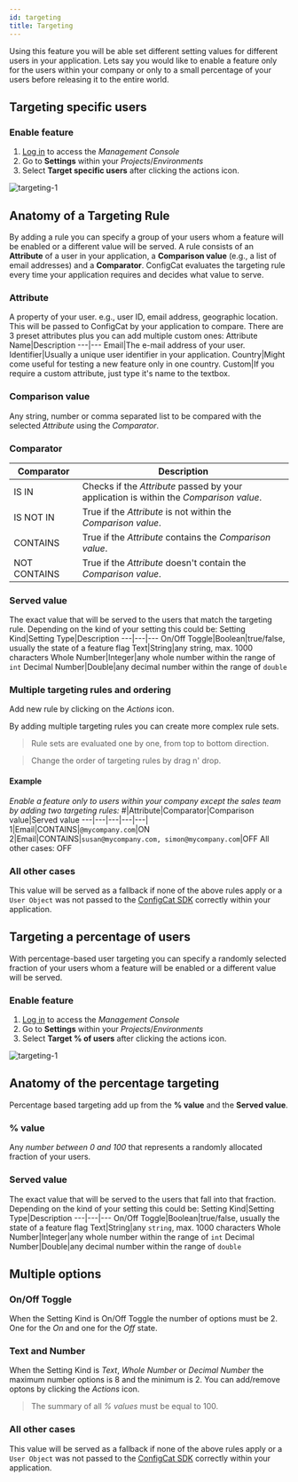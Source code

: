 ```yaml
---
id: targeting
title: Targeting
---
```

Using this feature you will be able set different setting values for different users in your application. Lets say you would like to enable a feature only for the users within your company  or only to a small percentage of your users before releasing it to the entire world.

## Targeting specific users
### Enable feature
1. <a href="https://configcat.com/Account/Login" target="_blank">Log in</a> to access the *Management Console*
2. Go to **Settings** within your *Projects*/*Environments*
3. Select **Target specific users** after clicking the actions icon.

![targeting-1](assets/targeting-1.png)

## Anatomy of a Targeting Rule
By adding a rule you can specify a group of your users whom a feature will be enabled or a different value will be served. A rule consists of an **Attribute** of a user in your application, a **Comparison value** (e.g., a list of email addresses) and a **Comparator**. ConfigCat evaluates the targeting rule every time your application requires and decides what value to serve.
### Attribute
A property of your user. e.g., user ID, email address, geographic location. This will be passed to ConfigCat by your application to compare.
There are 3 preset attributes plus you can add multiple custom ones:
Attribute Name|Description
---|---
Email|The e-mail address of your user.
Identifier|Usually a unique user identifier in your application.
Country|Might come useful for testing a new feature only in one country.
Custom|If you require a custom attribute, just type it's name to the textbox.

### Comparison value
Any string, number or comma separated list to be compared with the selected *Attribute* using the *Comparator*.

### Comparator
Comparator|Description
---|---
IS IN|Checks if the *Attribute* passed by your application is within the *Comparison value*.
IS NOT IN|True if the *Attribute* is not within the *Comparison value*.
CONTAINS|True if the *Attribute* contains the *Comparison value*.
NOT CONTAINS|True if the *Attribute* doesn't contain the *Comparison value*.

### Served value
The exact value that will be served to the users that match the targeting rule. Depending on the kind of your setting this could be:
Setting Kind|Setting Type|Description
---|---|---
On/Off Toggle|Boolean|true/false, usually the state of a feature flag
Text|String|any string, max. 1000 characters
Whole Number|Integer|any whole number within the range of `int`
Decimal Number|Double|any decimal number within the range of `double`

### Multiple targeting rules and ordering
Add new rule by clicking on the *Actions* icon.

By adding multiple targeting rules you can create more complex rule sets.
>Rule sets are evaluated one by one, from top to bottom direction.

>Change the order of targeting rules by drag n' drop.

#### Example
*Enable a feature only to users within your company except the sales team by adding two targeting rules:*
#|Attribute|Comparator|Comparison value|Served value
---|---|---|---|---|
1|Email|CONTAINS|`@mycompany.com`|ON
2|Email|CONTAINS|`susan@mycompany.com, simon@mycompany.com`|OFF
All other cases: OFF

### All other cases
This value will be served as a fallback if none of the above rules apply or a `User Object` was not passed to the [ConfigCat SDK](sdk-reference/overview.md) correctly within your application.

## Targeting a percentage of users
With percentage-based user targeting you can specify a randomly selected fraction of your users whom a feature will be enabled or a different value will be served.

### Enable feature
1. <a href="https://configcat.com/Account/Login" target="_blank">Log in</a> to access the *Management Console*
2. Go to **Settings** within your *Projects*/*Environments*
3. Select **Target % of users** after clicking the actions icon.

![targeting-1](assets/targeting-1.png)

## Anatomy of the percentage targeting
Percentage based targeting add up from the **% value** and the **Served value**.
### % value
Any *number between 0 and 100* that represents a randomly allocated fraction of your users.
### Served value
The exact value that will be served to the users that fall into that fraction. Depending on the kind of your setting this could be:
Setting Kind|Setting Type|Description
---|---|---
On/Off Toggle|Boolean|true/false, usually the state of a feature flag
Text|String|any `string`, max. 1000 characters
Whole Number|Integer|any whole number within the range of `int`
Decimal Number|Double|any decimal number within the range of `double`

## Multiple options
### On/Off Toggle
When the Setting Kind is On/Off Toggle the number of options must be 2. One for the *On* and one for the *Off* state.
### Text and Number
When the Setting Kind is *Text*, *Whole Number* or *Decimal Number* the maximum number options is 8 and the minimum is 2. You can add/remove optons by clicking the *Actions* icon.

> The summary of all *% values* must be equal to 100.

### All other cases
This value will be served as a fallback if none of the above rules apply or a `User Object` was not passed to the [ConfigCat SDK](sdk-reference/overview.md) correctly within your application.